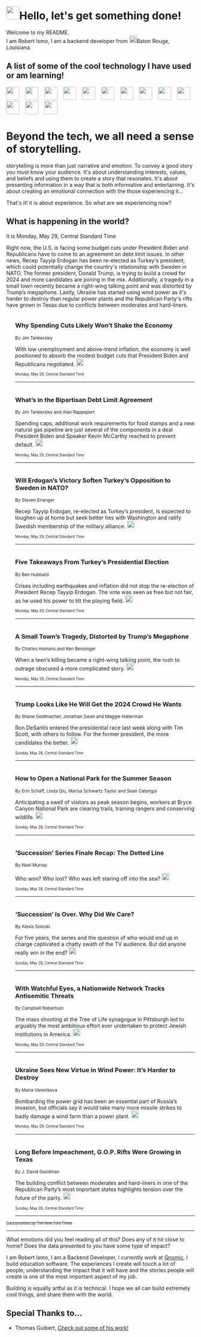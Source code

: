 <h1><img src="https://emojis.slackmojis.com/emojis/images/1643514375/3493/hot-coffee.gif?1643514375" width="35"/>Hello, let's get something done!</h1>

<p>Welcome to my README.<br/>
I am Robert Ismo, I am a backend developer from <img src="https://emojis.slackmojis.com/emojis/images/1638395689/50435/moulin_rouge.png?1638395689" width="20"/>Baton Rouge, Louisiana.</p>
<h2>A list of some of the cool technology I have used or am learning!</h2>
<p>
<img src="https://emojis.slackmojis.com/emojis/images/1643516091/21142/meow_bongotap.gif?1643516091" width="35" alt="">
<img src="https://img.shields.io/badge/Favorite%20Frontend%20Framework-SvelteKit-f83903" alt="">
<img src="https://img.shields.io/badge/Second%20Favorite-Vue-40b581" alt="">
<img src="https://img.shields.io/badge/Most%20Used%20Runtime-Nodejs-78b061" alt="">
<img src="https://emojis.slackmojis.com/emojis/images/1643517416/34482/fire.gif?1643517416" width="35" alt="">
<img src="https://img.shields.io/badge/Javascript%20But%20Better-Typescript-0078ca" alt="">
<img src="https://img.shields.io/badge/Favorite%20Language-Elixir-3e244d" alt="">
<img src="https://img.shields.io/badge/Containerize%20Everything-Docker-6ac9ef" alt="">
<img src="https://emojis.slackmojis.com/emojis/images/1643514596/5999/meow_party.gif?1643514596" width="35" alt="">
<img src="https://img.shields.io/badge/API%20Love%20Language-Graphql-de32a5" alt="">
<img src="https://img.shields.io/badge/Our%20Favorite%20Version%20Controller-Git-e94f33" alt="">
<img src="https://img.shields.io/badge/Favorite%20Database-Redis-d42d1d" alt="">
<img src="https://emojis.slackmojis.com/emojis/images/1643514559/5584/deployparrot.gif?1643514559" width="35" alt="">
<img src="https://img.shields.io/badge/Container%20Interstate-RabbitMQ-f66200" alt="">
<img src="https://img.shields.io/badge/Gotta%20Learn-Kubernetes-316adf" alt="">
<img src="https://img.shields.io/badge/Really%20Mature%20Now-WASM-654fef" alt="">
<img src="https://emojis.slackmojis.com/emojis/images/1666642497/61942/dance_vibe.gif?1666642497" width="35" alt="">
<img src="https://img.shields.io/badge/For%20My%20M1-ARM64-657d96" alt="">
<img src="https://img.shields.io/badge/Loving%20This%20So%20Much-TailwindCSS-17bcb5" alt="">
<img src="https://img.shields.io/badge/Cool%20Build%20Tool-Vite-f9cb24" alt="">
<img src="https://emojis.slackmojis.com/emojis/images/1669231376/62819/working-on-it.gif?1669231376" width="35" alt="">
<img src="https://img.shields.io/badge/Fun%20and%20Easy%20Database-MongoDB-5f8c49" alt="">
<img src="https://img.shields.io/badge/JS%20Life%20Support-NPM-c73737" alt="">
<img src="https://img.shields.io/badge/I%20Liked%20It-DynamoDB-0073b9" alt="">
<img src="https://emojis.slackmojis.com/emojis/images/1643514045/46/question.gif?1643514045" width="35" alt="">
<img src="https://img.shields.io/badge/cool-React-60d6f9" alt="">
<img src="https://img.shields.io/badge/Future%20Big%20Project-Lambda-f37e00" alt="">
<img src="https://img.shields.io/badge/NPM%20But%20Better-PNPM-f1aa07" alt="">
<img src="https://emojis.slackmojis.com/emojis/images/1643514943/9662/fbwow.gif?1643514943" width="35" alt="">
<img src="https://img.shields.io/badge/First%20Language-C-662079" alt="">
<img src="https://img.shields.io/badge/Where%20I%20Deploy%20Frontend-Vercel-000000" alt="">
<img src="https://img.shields.io/badge/Who%20Does%20not%20Want%20an%20App-Swift-f9492a" alt="">
<img src="https://emojis.slackmojis.com/emojis/images/1643514058/151/javascript.png?1643514058" width="35" alt="">
<img src="https://img.shields.io/badge/cool-Python-fbd542" alt="">
<img src="https://img.shields.io/badge/Favorite%20Something-Stripe-656cdc" alt="">
<img src="https://img.shields.io/badge/Of%20Course-HTML5-ed6327" alt="">
<img src="https://emojis.slackmojis.com/emojis/images/1660415405/60731/bomb.gif?1660415405" width="35" alt="">
<img src="https://img.shields.io/badge/hate-CSS-2964ec" alt="">
<img src="https://img.shields.io/badge/Learning-CircleCI-141215" alt="">
<img src="https://img.shields.io/badge/Learning-Rust-fbbb3b" alt="">
<img src="https://emojis.slackmojis.com/emojis/images/1660415397/60712/writing-hand.gif?1660415397" width="35" alt="">
<img src="https://img.shields.io/badge/Dev%20Browser%20of%20Choice-Firefox-cc4e26" alt="">
<img src="https://img.shields.io/badge/Recoverying%20From%20Windows-UNIX-1781e3" alt="">
<img src="https://img.shields.io/badge/LOVE-LogSeq-90c1c2" alt="">
<img src="https://emojis.slackmojis.com/emojis/images/1643514066/223/kirby.gif?1643514066" width="35" alt="">
<img src="https://img.shields.io/badge/Daily%20Driver-MacOS-e6e6e8" alt="">
<img src="https://img.shields.io/badge/Git%20Server-Github-000000" alt="">
<img src="https://img.shields.io/badge/enjoyable-EC2-f17428" alt="">
<img src="https://emojis.slackmojis.com/emojis/images/1643514239/2069/excited.gif?1643514239" width="35" alt="">
</p>
<h1>Beyond the tech, we all need a sense of storytelling.</h1>
<p>storytelling is more than just narrative and emotion. To convey a good story you must know your audience. It's about understanding interests, values, and beliefs and using them to create a story that resonates. It's about presenting information in a way that is both informative and entertaining. It's about creating an emotional connection with the those experiencing it...</p>
<p>That's it! it is about experience. So what are we experiencing now?</p>
<h2>What is happening in the world?</h2>
<p>It is Monday, May 29, Central Standard Time</p>
<p>
Right now, the U.S. is facing some budget cuts under President Biden and Republicans have to come to an agreement on debt limit issues. In other news, Recep Tayyip Erdogan has been re-elected as Turkey&#39;s president, which could potentially change the country&#39;s relationship with Sweden in NATO. The former president, Donald Trump, is trying to build a crowd for 2024 and more candidates are joining in the mix. Additionally, a tragedy in a small town recently became a right-wing talking point and was distorted by Trump’s megaphone. Lastly, Ukraine has started using wind power as it&#39;s harder to destroy than regular power plants and the Republican Party&#39;s rifts have grown in Texas due to conflicts between moderates and hard-liners.</p>
<ol>
<img src="https://img.shields.io/badge/-us-blue" alt="">
<h3>Why Spending Cuts Likely Won’t Shake the Economy</h3>
<sub>By Jim Tankersley</sub>
<p>With low unemployment and above-trend inflation, the economy is well positioned to absorb the modest budget cuts that President Biden and Republicans negotiated.  <a href="https://nyti.ms/3WGvpcX"><img src="https://developer.nytimes.com/files/poweredby_nytimes_30b.png?v=1583354208352" height="20"></a></p>
<sub><sub>Monday, May 29, Central Standard Time</sub></sub>
<hr/>
<img src="https://img.shields.io/badge/-business-blue" alt="">
<h3>What’s in the Bipartisan Debt Limit Agreement</h3>
<sub>By Jim Tankersley and Alan Rappeport</sub>
<p>Spending caps, additional work requirements for food stamps and a new natural gas pipeline are just several of the components in a deal President Biden and Speaker Kevin McCarthy reached to prevent default.  <a href="https://nyti.ms/3IMU0Hf"><img src="https://developer.nytimes.com/files/poweredby_nytimes_30b.png?v=1583354208352" height="20"></a></p>
<sub><sub>Monday, May 29, Central Standard Time</sub></sub>
<hr/>
<img src="https://img.shields.io/badge/-world-blue" alt="">
<h3>Will Erdogan’s Victory Soften Turkey’s Opposition to Sweden in NATO?</h3>
<sub>By Steven Erlanger</sub>
<p>Recep Tayyip Erdogan, re-elected as Turkey’s president, is expected to toughen up at home but seek better ties with Washington and ratify Swedish membership of the military alliance.  <a href="https://nyti.ms/3C0JxnD"><img src="https://developer.nytimes.com/files/poweredby_nytimes_30b.png?v=1583354208352" height="20"></a></p>
<sub><sub>Monday, May 29, Central Standard Time</sub></sub>
<hr/>
<img src="https://img.shields.io/badge/-world-blue" alt="">
<h3>Five Takeaways From Turkey’s Presidential Election</h3>
<sub>By Ben Hubbard</sub>
<p>Crises including earthquakes and inflation did not stop the re-election of President Recep Tayyip Erdogan. The vote was seen as free but not fair, as he used his power to tilt the playing field.  <a href="https://nyti.ms/43zmPyT"><img src="https://developer.nytimes.com/files/poweredby_nytimes_30b.png?v=1583354208352" height="20"></a></p>
<sub><sub>Monday, May 29, Central Standard Time</sub></sub>
<hr/>
<img src="https://img.shields.io/badge/-us-blue" alt="">
<h3>A Small Town’s Tragedy, Distorted by Trump’s Megaphone</h3>
<sub>By Charles Homans and Ken Bensinger</sub>
<p>When a teen’s killing became a right-wing talking point, the rush to outrage obscured a more complicated story.  <a href="https://nyti.ms/3C7fsCN"><img src="https://developer.nytimes.com/files/poweredby_nytimes_30b.png?v=1583354208352" height="20"></a></p>
<sub><sub>Monday, May 29, Central Standard Time</sub></sub>
<hr/>
<img src="https://img.shields.io/badge/-us-blue" alt="">
<h3>Trump Looks Like He Will Get the 2024 Crowd He Wants</h3>
<sub>By Shane Goldmacher, Jonathan Swan and Maggie Haberman</sub>
<p>Ron DeSantis entered the presidential race last week along with Tim Scott, with others to follow. For the former president, the more candidates the better.  <a href="https://nyti.ms/3qcZOn0"><img src="https://developer.nytimes.com/files/poweredby_nytimes_30b.png?v=1583354208352" height="20"></a></p>
<sub><sub>Sunday, May 28, Central Standard Time</sub></sub>
<hr/>
<img src="https://img.shields.io/badge/-us-blue" alt="">
<h3>How to Open a National Park for the Summer Season</h3>
<sub>By Erin Schaff, Linda Qiu, Marisa Schwartz Taylor and Sean Catangui</sub>
<p>Anticipating a swell of visitors as peak season begins, workers at Bryce Canyon National Park are clearing trails, training rangers and conserving wildlife.  <a href="https://nyti.ms/3ILGsM9"><img src="https://developer.nytimes.com/files/poweredby_nytimes_30b.png?v=1583354208352" height="20"></a></p>
<sub><sub>Sunday, May 28, Central Standard Time</sub></sub>
<hr/>
<img src="https://img.shields.io/badge/-arts-blue" alt="">
<h3>‘Succession’ Series Finale Recap: The Dotted Line</h3>
<sub>By Noel Murray</sub>
<p>Who won? Who lost? Who was left staring off into the sea?  <a href="https://nyti.ms/3otFLAd"><img src="https://developer.nytimes.com/files/poweredby_nytimes_30b.png?v=1583354208352" height="20"></a></p>
<sub><sub>Sunday, May 28, Central Standard Time</sub></sub>
<hr/>
<img src="https://img.shields.io/badge/-arts-blue" alt="">
<h3>‘Succession’ Is Over. Why Did We Care?</h3>
<sub>By Alexis Soloski</sub>
<p>For five years, the series and the question of who would end up in charge captivated a chatty swath of the TV audience. But did anyone really win in the end?  <a href="https://nyti.ms/3WCk9Os"><img src="https://developer.nytimes.com/files/poweredby_nytimes_30b.png?v=1583354208352" height="20"></a></p>
<sub><sub>Sunday, May 28, Central Standard Time</sub></sub>
<hr/>
<img src="https://img.shields.io/badge/-us-blue" alt="">
<h3>With Watchful Eyes, a Nationwide Network Tracks Antisemitic Threats</h3>
<sub>By Campbell Robertson</sub>
<p>The mass shooting at the Tree of Life synagogue in Pittsburgh led to arguably the most ambitious effort ever undertaken to protect Jewish institutions in America.  <a href="https://nyti.ms/43bxobw"><img src="https://developer.nytimes.com/files/poweredby_nytimes_30b.png?v=1583354208352" height="20"></a></p>
<sub><sub>Monday, May 29, Central Standard Time</sub></sub>
<hr/>
<img src="https://img.shields.io/badge/-world-blue" alt="">
<h3>Ukraine Sees New Virtue in Wind Power: It’s Harder to Destroy</h3>
<sub>By Maria Varenikova</sub>
<p>Bombarding the power grid has been an essential part of Russia’s invasion, but officials say it would take many more missile strikes to badly damage a wind farm than a power plant.  <a href="https://nyti.ms/43vcQKH"><img src="https://developer.nytimes.com/files/poweredby_nytimes_30b.png?v=1583354208352" height="20"></a></p>
<sub><sub>Monday, May 29, Central Standard Time</sub></sub>
<hr/>
<img src="https://img.shields.io/badge/-us-blue" alt="">
<h3>Long Before Impeachment, G.O.P. Rifts Were Growing in Texas</h3>
<sub>By J. David Goodman</sub>
<p>The building conflict between moderates and hard-liners in one of the Republican Party’s most important states highlights tension over the future of the party.  <a href="https://nyti.ms/3oIVsmW"><img src="https://developer.nytimes.com/files/poweredby_nytimes_30b.png?v=1583354208352" height="20"></a></p>
<sub><sub>Sunday, May 28, Central Standard Time</sub></sub>
<hr/>
</ol>
<a href="https://developer.nytimes.com"><sub><sub>Data provided by The New York Times</sub></sub></a>
<hr/>
<p>What emotions did you feel reading all of this? Does any of it hit close to home? Does the data presented to you have some type of impact?</p>
<p>I am Robert Ismo, I am a Backend Developer, I currently work at <a href="https://gnomic.education/">Gnomic</a>, I build education software. The experiences I create will touch a lot of people; understanding the impact that it will have and the stories people will create is one of the most important aspect of my job.</p>
<p>Building is equally artful as it is technical. I hope we all can build extremely cool things, and share them with the world.</p>
<h2>Special Thanks to...</h2>
<ul>
<li>Thomas Guibert, <a href="https://github.com/thmsgbrt/thmsgbrt">Check out some of his work!</a></li>
</ul>